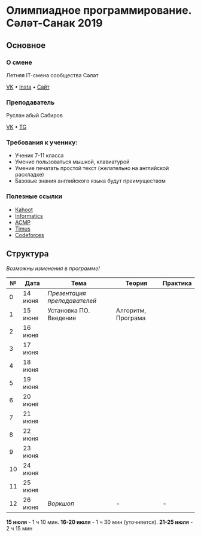 # Олимпиадное программирование. Сәләт-Санак 2019
## Основное

### О смене
Летняя IT-смена сообщества Сәләт

[VK](http://vk.com/selet.sanak) •
[Insta](http://instagram.com/selet.sanak) •
[Сайт](http://selet.biz)

### Преподаватель
Руслан абый Сабиров

[VK](http://vk.com/russab0) • [TG](http://teleg.run/russab0)

### Требования к ученику:
- Ученик 7-11 класса
- Умение пользоваться мышкой, клавиатурой
- Умение печатать простой текст (желательно на английской раскладке)
- Базовые знания английского языка будут преимуществом

### Полезные ссылки
- [Kahoot](http://kahoot.it)
- [Informatics](https://informatics.msk.ru/course/view.php?id=2553)
- [ACMP](http://acmp.ru)
- [Timus](http://acm.timus.ru/)
- [Codeforces](http://codeforces.com) 

## Структура
_Возможны изменения в программе!_

| №   | Дата    | Тема                         | Теория | Практика |
| --- | ------- | ---------------------------- | ------ | ------ |
| 0   | 14 июня | _Презентация преподавателей_ |        |   |
| 1   | 15 июня | Установка ПО. Введение       | Алгоритм, Програма |   |
| 2   | 16 июня |             |   |   |
| 3   | 17 июня |                       |   |   |
| 4   | 18 июня |                    |   |   |
| 5   | 19 июня |                      |   |   |
| 6   | 20 июня |           |   |   |
| 7   | 21 июня |                        |   |   |
| 8   | 22 июня |                       |   |   |
| 9   | 23 июня |                        |   |   |
| 10  | 24 июня |                        |   |   |
| 11  | 25 июня |                        |   |   |
| 12  | 26 июня | _Воркшоп_                    | - | - |

**15 июля** - 1 ч 10 мин. 
**16-20 июля** - 1 ч 30 мин (уточняется). 
**21-25 июля** - 2 ч 15 мин
